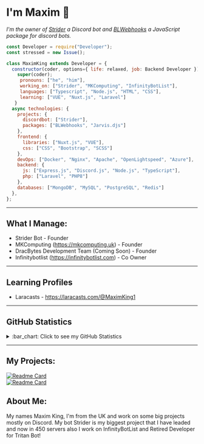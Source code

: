 # I'm Maxim 👋

*I'm the owner of <a href="https://top.gg/bot/765088908773818378">Strider</a> a Discord bot and <a href="https://www.npmjs.com/package/blwebhooks">BLWebhooks</a> a JavaScript package for discord bots.*

```js
const Developer = require("Developer");
const stressed = new Issue();

class MaximKing extends Developer = {
  constructor(coder, options={ life: relaxed, job: Backend Developer }) {
    super(coder);
     pronouns: ["he", "him"],
     working_on: ["Strider", "MKComputing", "InfinityBotList"],
     languages: ["Typescript", "Node.js", "HTML", "CSS"],
     learning: ["VUE", "Nuxt.js", "Laravel"]
   }
  async technologies: {
    projects: {
      discordbot: ["Strider"],
      packages: ["BLWebhooks", "Jarvis.djs"]
    },
    frontend: {
      libraries: ["Nuxt.js", "VUE"],
      css: ["CSS", "Bootstrap", "SCSS"]
    },
    devOps: ["Docker", "Nginx", "Apache", "OpenLightspeed", "Azure"],
    backend: {
      js: ["Express.js", "Discord.js", "Node.js", "TypeScript"],
      php: ["Laravel", "PHP8"]
    },
    databases: ["MongoDB", "MySQL", "PostgreSQL", "Redis"]
  },
};
```
---

## What I Manage:
* Strider Bot - Founder
* MKComputing (https://mkcomputing.uk) - Founder
* DracBytes Development Team (Coming Soon) - Founder
* Infinitybotlist (https://infinitybotlist.com) - Co Owner

---

## Learning Profiles
* Laracasts - https://laracasts.com/@MaximKing1

---

## GitHub Statistics
<details>
  <summary>
    :bar_chart: Click to see my GitHub Statistics
  </summary>
  <p align="center">
&nbsp;<img align="center" src="https://github-readme-stats.vercel.app/api?username=MaximKing1&count_private=true&show_icons=true&theme=react" alt="MaximKing" height="200"/>
<img align="center" src="https://github-readme-stats.vercel.app/api/top-langs/?username=MaximKing1&hide=lua&theme=react" alt="Maxim's github stats"/>
<img align="center" src"https://cr-ss-service.azurewebsites.net/api/ScreenShot?widget=summary&username=maximking1&badges=3&show-avatar=true&style=--header-bg-color:%23000;--border-radius:5px"/>
<div><img src="https://github-profile-trophy.vercel.app/?username=MaximKing1&theme=react" width="1200"></div>
  </p>
</details>

---

## My Projects:
[![Readme Card](https://github-readme-stats.vercel.app/api/pin/?username=maximking1&repo=BLWebhooks&theme=react)](https://github.com/MaximKing1/BLWebhooks)<br>
[![Readme Card](https://github-readme-stats.vercel.app/api/pin/?username=maximking1&repo=Jarvis&theme=react)](https://maximking1.github.io/Hacking-Stuff/)<br>

## About Me:

My names Maxim King, I'm from the UK and work on some big projects mostly on Discord. My bot Strider is my biggest project that I have leaded and now in 450 servers also I work on InfinityBotList and Retired Developer for Tritan Bot!
